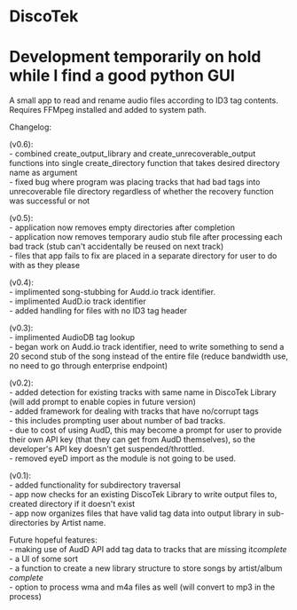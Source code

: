 # DiscoTek
# Development temporarily on hold while I find a good python GUI

A small app to read and rename audio files according to ID3 tag contents. 
Requires FFMpeg installed and added to system path.

Changelog:

(v0.6):\
    - combined create_output_library and create_unrecoverable_output functions into single create_directory function that takes desired directory name as argument\
    - fixed bug where program was placing tracks that had bad tags into unrecoverable file directory regardless of whether the recovery function was successful or not


(v0.5):\
    - application now removes empty directories after completion\
    - application now removes temporary audio stub file after processing each bad track (stub can't accidentally be reused on next track)\
    - files that app fails to fix are placed in a separate directory for user to do with as they please

(v0.4):\
    - implimented song-stubbing for Audd.io track identifier.\
    - implimented AudD.io track identifier\
    - added handling for files with no ID3 tag header

(v0.3):\
    - implimented AudioDB tag lookup\
    - began work on Audd.io track identifier, need to write something to send a 20 second stub of the song instead of the entire file (reduce bandwidth use, no need to go through enterprise endpoint)

(v0.2):\
    - added detection for existing tracks with same name in DiscoTek Library (will add prompt to enable copies in future version)\
    - added framework for dealing with tracks that have no/corrupt tags\
        - this includes prompting user about number of bad tracks.\
        - due to cost of using AudD, this may become a prompt for user to provide their own API key (that they can get from AudD themselves), so the developer's API key doesn't get suspended/throttled.\
    - removed eyeD import as the module is not going to be used.

(v0.1):\
    - added functionality for subdirectory traversal\
    - app now checks for an existing DiscoTek Library to write output files to, created directory if it doesn't exist\
    - app now organizes files that have valid tag data into output library in sub-directories by Artist name.


Future hopeful features:\
    - making use of AudD API add tag data to tracks that are missing it*complete*\
    - a UI of some sort\
    - a function to create a new library structure to store songs by artist/album *complete*\
    - option to process wma and m4a files as well (will convert to mp3 in the process)

